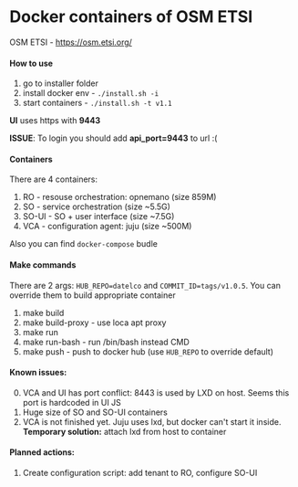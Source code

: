 Docker containers of OSM ETSI
=======

OSM ETSI - https://osm.etsi.org/ 

#### How to use

1. go to installer folder
2. install docker env - `./install.sh -i`
3. start containers - `./install.sh -t v1.1`

**UI** uses https with **9443**

**ISSUE**: To login you should add **api_port=9443** to url :(

#### Containers

There are 4 containers:

1. RO - resouse orchestration: opnemano (size 859M)
2. SO - service orchestration (size ~5.5G)
3. SO-UI - SO + user interface (size ~7.5G)
4. VCA - configuration agent: juju (size ~500M)

Also you can find `docker-compose` budle

#### Make commands

There are 2 args: `HUB_REPO=datelco` and `COMMIT_ID=tags/v1.0.5`. 
You can override them to build appropriate container

1. make build 
2. make build-proxy - use loca apt proxy
3. make run
4. make run-bash - run /bin/bash instead CMD
5. make push - push to docker hub (use `HUB_REPO` to override default)

#### Known issues:

0. VCA and UI has port conflict: 8443 is used by LXD on host. Seems this port is hardcoded in UI JS 
1. Huge size of SO and SO-UI containers
2. VCA is not finished yet. Juju uses lxd, but docker can't start it inside. **Temporary solution:** attach lxd from host to container

#### Planned actions:
1. Create configuration script: add tenant to RO, configure SO-UI 
